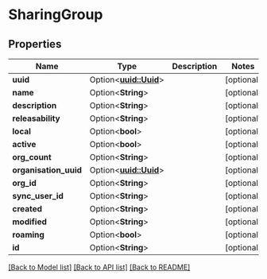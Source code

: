 # SharingGroup

## Properties

Name | Type | Description | Notes
------------ | ------------- | ------------- | -------------
**uuid** | Option<[**uuid::Uuid**](uuid::Uuid.md)> |  | [optional]
**name** | Option<**String**> |  | [optional]
**description** | Option<**String**> |  | [optional]
**releasability** | Option<**String**> |  | [optional]
**local** | Option<**bool**> |  | [optional]
**active** | Option<**bool**> |  | [optional]
**org_count** | Option<**String**> |  | [optional]
**organisation_uuid** | Option<[**uuid::Uuid**](uuid::Uuid.md)> |  | [optional]
**org_id** | Option<**String**> |  | [optional]
**sync_user_id** | Option<**String**> |  | [optional]
**created** | Option<**String**> |  | [optional]
**modified** | Option<**String**> |  | [optional]
**roaming** | Option<**bool**> |  | [optional]
**id** | Option<**String**> |  | [optional]

[[Back to Model list]](../README.md#documentation-for-models) [[Back to API list]](../README.md#documentation-for-api-endpoints) [[Back to README]](../README.md)



